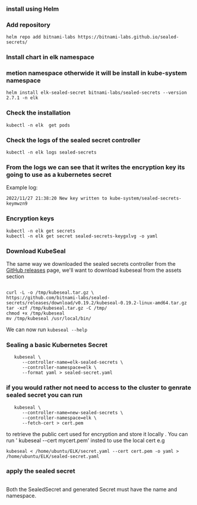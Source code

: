 ### install using Helm

### Add repository

```
helm repo add bitnami-labs https://bitnami-labs.github.io/sealed-secrets/

```

### Install chart in elk namespace 

### metion namespace otherwide it will be install in kube-system namespace

```
helm install elk-sealed-secret bitnami-labs/sealed-secrets --version 2.7.1 -n elk

```

### Check the installation

``` 
kubectl -n elk  get pods
```

### Check the logs of the sealed secret controller

```
kubectl -n elk logs sealed-secrets 
```

### From the logs we can see that it writes the encryption key its going to use as a kubernetes secret
Example log:

```
2022/11/27 21:38:20 New key written to kube-system/sealed-secrets-keymwzn9
```

### Encryption keys

```
kubectl -n elk get secrets
kubectl -n elk get secret sealed-secrets-keygxlvg -o yaml

```

### Download KubeSeal

The same way we downloaded the sealed secrets controller from the [GitHub releases](https://github.com/bitnami-labs/sealed-secrets/releases) page,
we'll want to download kubeseal from the assets section 
```

curl -L -o /tmp/kubeseal.tar.gz \
https://github.com/bitnami-labs/sealed-secrets/releases/download/v0.19.2/kubeseal-0.19.2-linux-amd64.tar.gz
tar -xzf /tmp/kubeseal.tar.gz -C /tmp/
chmod +x /tmp/kubeseal
mv /tmp/kubeseal /usr/local/bin/
```
We can now run `kubeseal --help`

### Sealing a basic Kubernetes Secret
 
```
   kubeseal \
      --controller-name=elk-sealed-secrets \
      --controller-namespace=elk \
      --format yaml > sealed-secret.yaml
```
### if you would rather not need to access to the cluster to genrate sealed secret you can run

```
   kubeseal \
      --controller-name=new-sealed-secrets \
      --controller-namespace=elk \
      --fetch-cert > cert.pem
```
to retrieve the public cert used for encryption and store it locally . You can run ' kubeseal --cert mycert.pem' insted to use the local cert e.g 
```
kubeseal < /home/ubuntu/ELK/secret.yaml --cert cert.pem -o yaml > /home/ubuntu/ELK/sealed-secret.yaml 
```

### apply the sealed secret 

``` kubectl apply -f sealed-secret.yaml
```

Both the SealedSecret and generated Secret must have the name and namespace.
